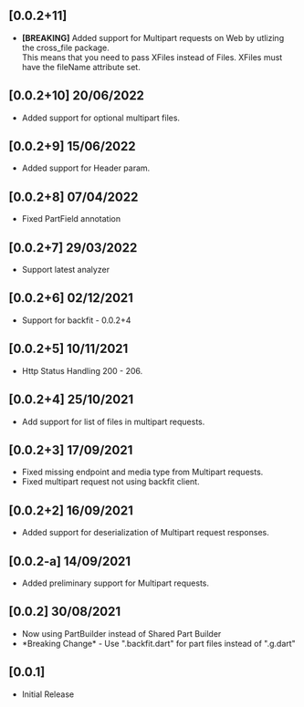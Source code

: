 
## [0.0.2+11]
* **[BREAKING]** Added support for Multipart requests on Web by utlizing the cross_file package.<br>This means that you need to pass XFiles instead of Files. XFiles must have the fileName attribute set.
## [0.0.2+10] 20/06/2022

* Added support for optional multipart files.
## [0.0.2+9] 15/06/2022

* Added support for Header param.
## [0.0.2+8] 07/04/2022

* Fixed PartField annotation

## [0.0.2+7] 29/03/2022

* Support latest analyzer

## [0.0.2+6] 02/12/2021

* Support for backfit - 0.0.2+4

## [0.0.2+5] 10/11/2021

* Http Status Handling 200 - 206.
## [0.0.2+4] 25/10/2021

* Add support for list of files in multipart requests.

## [0.0.2+3] 17/09/2021

* Fixed missing endpoint and media type from Multipart requests.
* Fixed multipart request not using backfit client.
## [0.0.2+2] 16/09/2021

* Added support for deserialization of Multipart request responses.
## [0.0.2-a] 14/09/2021

* Added preliminary support for Multipart requests.
## [0.0.2] 30/08/2021

* Now using PartBuilder instead of Shared Part Builder
* \*Breaking Change\* - Use ".backfit.dart" for part files instead of ".g.dart"
## [0.0.1]

* Initial Release
